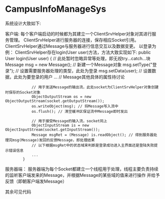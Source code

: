 CampusInfoManageSys
===================

系统设计大致如下:

客户端:
	每个客户端启动的时候都为其建立一个ClientSrvHelper对象对其进行服务管理。
	ClientSrvHelper进行服务器的连接，保存相应Socket引用。
	ClientSrvHelper通过Message与服务器进行信息交互以及数据变更。
	以登录为例：
		ClientSrvHelper存在login(User user)方法，方法大致实现如下:
			public User login(User user) {
				// 此处暂时忽略异常等处理，即无视try...catch...块
				Message msg = new Message(); // 新建一个Message对象
				msg.setType("登录"); // 设置需要服务器处理的类型，此处为登录
				msg.setData(user); // 设置数据，此处为要登录的用户
				... // Message其他具体的属性待讨论
				
				// 用于发送Message的输出流，此处socket为ClientSrvHelper对象创建时保存的Socket对象
				ObjectOutputStream os = new ObjectOutputStream(socket.getOutputStream()); 
				os.writeObject(msg); // 将Message写入流中
				os.flush(); // 清空缓冲区保证流中Message即时发出
				
				// 用于接受Message的输入流，socket同上
				ObjectInputStream is = new ObjectInputStream(socket.getInputStream());
				Message msgRet = (Message) is.readObject(); // 得到服务器处理完msg(Message)发回的反馈Message，即处理结果
				// 以下根据msgRet中的状态域来判断是登录成功进入主界面还是登陆失败提示错误信息
				...
			}


服务器端：
	服务器端为每个Socket都建立一个线程用于处理，线程主要负责持续的监听客户端发来的Message，并根据Message的某些域的值来进行操作
并给予反馈（即朝客户端发Message）


其余可见代码
